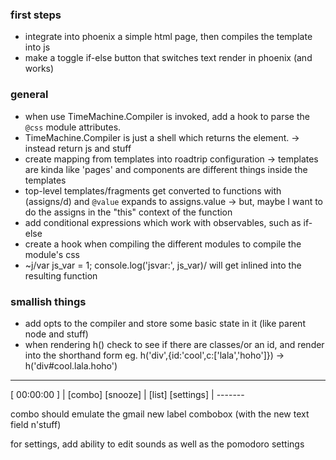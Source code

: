 
### first steps

- integrate into phoenix a simple html page, then compiles the template into js
- make a toggle if-else button that switches text render in phoenix (and works)

### general

- when use TimeMachine.Compiler is invoked, add a hook to parse the `@css` module attributes.
- TimeMachine.Compiler is just a shell which returns the element.
  -> instead return js and stuff
- create mapping from templates into roadtrip configuration
  -> templates are kinda like 'pages' and components are different things inside the templates
- top-level templates/fragments get converted to functions with (assigns/d) and `@value` expands to assigns.value
  -> but, maybe I want to do the assigns in the "this" context of the function
- add conditional expressions which work with observables, such as if-else
- create a hook when compiling the different modules to compile the module's css
- ~j/var js_var = 1; console.log('jsvar:', js_var)/ will get inlined into the resulting function

### smallish things

- add opts to the compiler and store some basic state in it (like parent node and stuff)
- when rendering h() check to see if there are classes/or an id, and render into the shorthand form
  eg. h('div',{id:'cool',c:['lala','hoho']}) -> h('div#cool.lala.hoho')

------------------------

[ 00:00:00 ] | [combo]
  [snooze]   | [list]
 [settings]  | -------

combo should emulate the gmail new label combobox (with the new text field n'stuff)

for settings, add ability to edit sounds as well as the pomodoro settings
